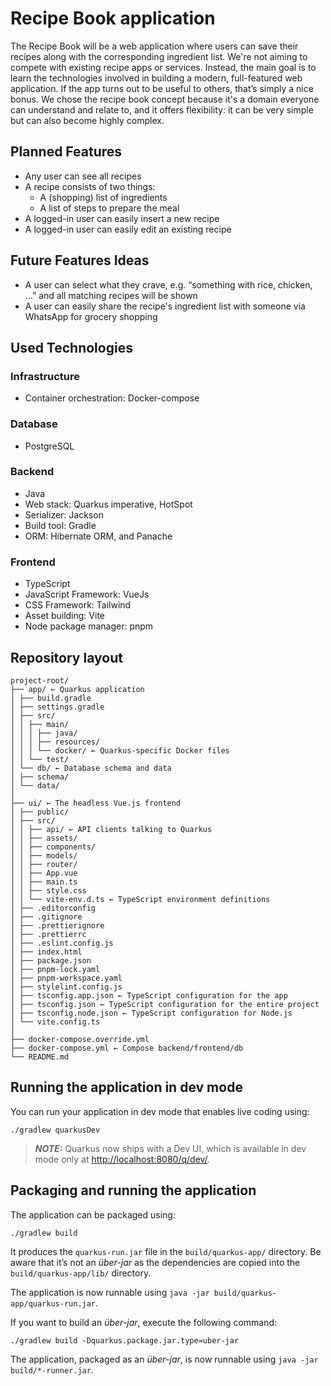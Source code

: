 # Recipe Book application

The Recipe Book will be a web application where users can save their recipes along with the corresponding ingredient
list. We're not aiming to compete with existing recipe apps or services. Instead, the main goal is to learn the
technologies involved in building a modern, full-featured web application. If the app turns out to be useful to others,
that’s simply a nice bonus. We chose the recipe book concept because it's a domain everyone can understand and relate
to, and it offers flexibility: it can be very simple but can also become highly complex.

## Planned Features

* Any user can see all recipes
* A recipe consists of two things:
    * A (shopping) list of ingredients
    * A list of steps to prepare the meal
* A logged-in user can easily insert a new recipe
* A logged-in user can easily edit an existing recipe

## Future Features Ideas

* A user can select what they crave, e.g. “something with rice, chicken, …” and all matching recipes will be shown
* A user can easily share the recipe's ingredient list with someone via WhatsApp for grocery shopping

## Used Technologies

### Infrastructure

* Container orchestration: Docker-compose

### Database

* PostgreSQL

### Backend

* Java
* Web stack: Quarkus imperative, HotSpot
* Serializer: Jackson
* Build tool: Gradle
* ORM: Hibernate ORM, and Panache

### Frontend

* TypeScript
* JavaScript Framework: VueJs
* CSS Framework: Tailwind
* Asset building: Vite
* Node package manager: pnpm

## Repository layout

```plain text
project-root/
├── app/ ← Quarkus application
│ ├── build.gradle
│ ├── settings.gradle
│ ├── src/
│ │ ├── main/
│ │ │ ├── java/
│ │ │ ├── resources/
│ │ │ └── docker/ ← Quarkus-specific Docker files
│ │ └── test/
│ └── db/ ← Database schema and data
│ ├── schema/
│ └── data/
│
├── ui/ ← The headless Vue.js frontend
│ ├── public/
│ ├── src/
│ │ ├── api/ ← API clients talking to Quarkus
│ │ ├── assets/
│ │ ├── components/
│ │ ├── models/ 
│ │ ├── router/ 
│ │ ├── App.vue
│ │ ├── main.ts
│ │ ├── style.css
│ │ └── vite-env.d.ts ← TypeScript environment definitions
│ ├── .editorconfig
│ ├── .gitignore
│ ├── .prettierignore
│ ├── .prettierrc
│ ├── .eslint.config.js
│ ├── index.html
│ ├── package.json
│ ├── pnpm-lock.yaml
│ ├── pnpm-workspace.yaml
│ ├── stylelint.config.js
│ ├── tsconfig.app.json ← TypeScript configuration for the app
│ ├── tsconfig.json ← TypeScript configuration for the entire project
│ ├── tsconfig.node.json ← TypeScript configuration for Node.js
│ └── vite.config.ts
│
├── docker-compose.override.yml
├── docker-compose.yml ← Compose backend/frontend/db
└── README.md
```

## Running the application in dev mode

You can run your application in dev mode that enables live coding using:

```shell script
./gradlew quarkusDev
```

> **_NOTE:_**  Quarkus now ships with a Dev UI, which is available in dev mode only at <http://localhost:8080/q/dev/>.

## Packaging and running the application

The application can be packaged using:

```shell script
./gradlew build
```

It produces the `quarkus-run.jar` file in the `build/quarkus-app/` directory.
Be aware that it’s not an _über-jar_ as the dependencies are copied into the `build/quarkus-app/lib/` directory.

The application is now runnable using `java -jar build/quarkus-app/quarkus-run.jar`.

If you want to build an _über-jar_, execute the following command:

```shell script
./gradlew build -Dquarkus.package.jar.type=uber-jar
```

The application, packaged as an _über-jar_, is now runnable using `java -jar build/*-runner.jar`.